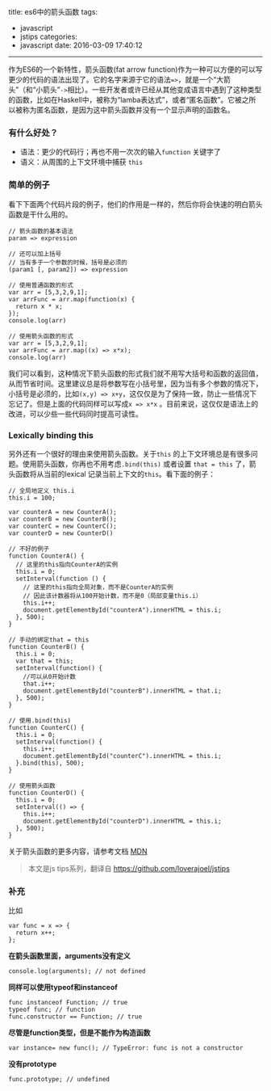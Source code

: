 title: es6中的箭头函数
tags:
  - javascript
  - jstips
categories:
  - javascript
date: 2016-03-09 17:40:12
---

作为ES6的一个新特性，箭头函数(fat arrow function)作为一种可以方便的可以写更少的代码的语法出现了。它的名字来源于它的语法`=>`，就是一个“大箭头”（和“小箭头”`->`相比）。一些开发者或许已经从其他变成语言中遇到了这种类型的函数，比如在Haskell中，被称为“lamba表达式”，或者“匿名函数”。它被之所以被称为匿名函数，是因为这中箭头函数并没有一个显示声明的函数名。

<!-- more -->

### 有什么好处？
+ 语法：更少的代码行；再也不用一次次的输入`function` 关键字了
+ 语义：从周围的上下文环境中捕获 `this` 

### 简单的例子
看下下面两个代码片段的例子，他们的作用是一样的，然后你将会快速的明白箭头函数是干什么用的。

```
// 箭头函数的基本语法
param => expression

// 还可以加上括号
// 当有多于一个参数的时候，括号是必须的
(param1 [, param2]) => expression

// 使用普通函数的形式
var arr = [5,3,2,9,1];
var arrFunc = arr.map(function(x) {
  return x * x;
});
console.log(arr)

// 使用箭头函数的形式
var arr = [5,3,2,9,1];
var arrFunc = arr.map((x) => x*x);
console.log(arr)
```

我们可以看到，这种情况下箭头函数的形式我们就不用写大括号和函数的返回值，从而节省时间。这里建议总是将参数写在小括号里，因为当有多个参数的情况下，小括号是必须的，比如`(x,y) => x+y`，这仅仅是为了保持一致，防止一些情况下忘记了。但是上面的代码同样可以写成`x => x*x` 。目前来说，这仅仅是语法上的改进，可以少些一些代码同时提高可读性。

### Lexically binding this
另外还有一个很好的理由来使用箭头函数。关于`this` 的上下文环境总是有很多问题。使用箭头函数，你再也不用考虑`.bind(this)` 或者设置 `that = this` 了，箭头函数将从当前的lexical 记录当前上下文的`this`。看下面的例子：

```
// 全局地定义 this.i
this.i = 100;

var counterA = new CounterA();
var counterB = new CounterB();
var counterC = new CounterC();
var counterD = new CounterD()

// 不好的例子
function CounterA() {
  // 这里的this指向CounterA的实例
  this.i = 0;
  setInterval(function () {
    // 这里的this指向全局对象，而不是CounterA的实例
    // 因此该计数器将从100开始计数，而不是0（局部变量this.i）
    this.i++;
    document.getElementById("counterA").innerHTML = this.i;
  }, 500);
}

// 手动的绑定that = this
function CounterB() {
  this.i = 0;
  var that = this;
  setInterval(function() {
	//可以从0开始计数
    that.i++;
    document.getElementById("counterB").innerHTML = that.i;
  }, 500);
}

// 使用.bind(this)
function CounterC() {
  this.i = 0;
  setInterval(function() {
    this.i++;
    document.getElementById("counterC").innerHTML = this.i;
  }.bind(this), 500);
}

// 使用箭头函数
function CounterD() {
  this.i = 0;
  setInterval(() => {
    this.i++;
    document.getElementById("counterD").innerHTML = this.i;
  }, 500);
}
```

关于箭头函数的更多内容，请参考文档 [MDN](https://developer.mozilla.org/en-US/docs/Web/JavaScript/Reference/Functions/Arrow_functions)

>本文是js tips系列，翻译自 https://github.com/loverajoel/jstips

### 补充
比如
```
var func = x => {
  return x++;
};
```

**在箭头函数里面，arguments没有定义**
```
console.log(arguments); // not defined
```

**同样可以使用typeof和instanceof**
```
func instanceof Function; // true
typeof func; // function
func.constructor == Function; // true
```

**尽管是function类型，但是不能作为构造函数**
```
var instance= new func(); // TypeError: func is not a constructor
```

**没有prototype**
```
func.prototype; // undefined
```